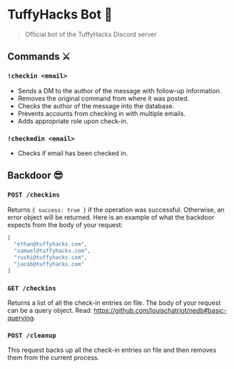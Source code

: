 # TuffyHacks Bot 🐘

> Official bot of the TuffyHacks Discord server

## Commands ⚔

### `!checkin <email>`

- Sends a DM to the author of the message with follow-up information.
- Removes the original command from where it was posted.
- Checks the author of the message into the database.
- Prevents accounts from checking in with multiple emails.
- Adds appropriate role upon check-in.

### `!checkedin <email>`

- Checks if email has been checked in.

## Backdoor 😎

### `POST /checkins`

Returns `{ success: true }` if the operation was successful.
Otherwise, an error object will be returned.
Here is an example of what the backdoor expects from the body of your request:

```json
[
  "ethan@tuffyhacks.com",
  "samuel@tuffyhacks.com",
  "rushi@tuffyhacks.com",
  "jacob@tuffyhacks.com"
]
```

### `GET /checkins`

Returns a list of all the check-in entries on file.
The body of your request can be a query object.
Read: <https://github.com/louischatriot/nedb#basic-querying>.

### `POST /cleanup`

This request backs up all the check-in entries on file and then removes them from the current process.
